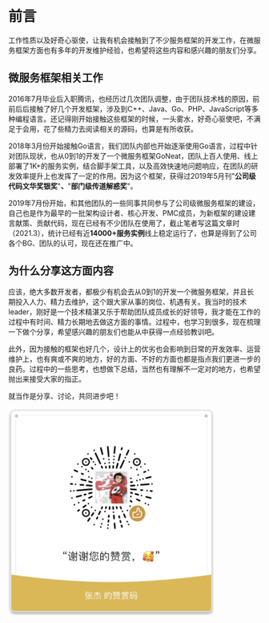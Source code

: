 # 前言

工作性质以及好奇心驱使，让我有机会接触到了不少服务框架的开发工作，在微服务框架方面也有多年的开发维护经验，也希望将这些内容和感兴趣的朋友们分享。

## 微服务框架相关工作

2016年7月毕业后入职腾讯，也经历过几次团队调整，由于团队技术栈的原因，前前后后接触了好几个开发框架，涉及到C++、Java、Go、PHP、JavaScript等多种编程语言。还记得刚开始接触这些框架的时候，一头雾水，好奇心驱使吧，不满足于会用，花了些精力去阅读相关的源码，也算是有所收获。

2018年3月份开始接触Go语言，我们团队内部也开始逐渐使用Go语言，过程中针对团队现状，也从0到1的开发了一个微服务框架GoNeat，团队上百人使用、线上部署了1K+的服务实例，结合脚手架工具，以及高效快速地问题响应，在团队的研发效率提升上也发挥了一定的作用。因为这个框架，获得过2019年5月刊"**公司级代码文华奖银奖**"**、**"**部门级传道解惑奖**"。

2019年7月份开始，和其他团队的一些同事共同参与了公司级微服务框架的建设，自己也是作为最早的一批架构设计者、核心开发、PMC成员，为新框架的建设建言献策、贡献代码，现在已经有不少团队在使用了，截止笔者写这篇文章时（2021.3），统计已经有近**14000+服务实例**线上稳定运行了，也算是得到了公司各个BG、团队的认可，现在还在推广中。

## **为什么分享这方面内容**

应该，绝大多数开发者，都极少有机会去从0到1的开发一个微服务框架，并且长期投入人力、精力去维护，这个跟大家从事的岗位、机遇有关。我当时的技术leader，刚好是一个技术精湛又乐于帮助团队成员成长的好领导，我才能在工作的过程中有时间、精力长期地去做这方面的事情。过程中，也学习到很多，现在梳理一下做个分享，希望感兴趣的朋友们也能从中获得一点经验教训吧。

此外，因为接触的框架也好几个，设计上的优劣也会影响到日常的开发效率、运营维护上，也有爽或不爽的地方，好的方面、不好的方面也都是指点我们更进一步的良药。过程中的一些思考，也想做下总结，当然也有理解不一定对的地方，也希望抛出来接受大家的指正。

就当作是分享、讨论，共同进步吧！



![您的支持是我持续创作的动力](<.gitbook/assets/image (7).png>)

